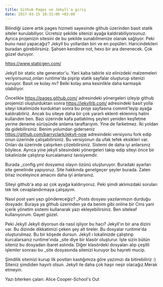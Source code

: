 ```yaml
---
title: Github Pages ve Jekyll'a giriş
date: 2017-03-15 18:31:00 +03:00
---
```


Bilindiği üzere artık pages hizmeti sayesinde github üzerinden basit statik siteler kurulabiliyor. Ücretsiz şekilde sitenizi ayağa kaldırabiliyorsunuz. Ayrıca projenizin sitesini de bu şekilde sunabilmenize olanak sağlıyor. Peki bunu nasıl yapacağız? Jekyll bu yollardan biri ve en popüleri. Haricindekileri buradan görebilirsiniz.
Şahsen kendime not, hexo bir ara denenecek. Çok güzel duruyor.

https://www.staticgen.com/

Jekyll bir static site generator'u. Yani kaba tabirle siz elinizdeki malzemeleri veriyorsunuz,onları runtime'da pişirip statik sayfalar oluşturup sitenizi kuruyor. Basit ve kolay mı? Belki kolay ama kesinlikle daha karmaşık olabiliyor.

Öncelikle https://pages.github.com/ adresindeki yönergeleri izleyip github projemizi oluşturduktan sonra https://jekyllrb.com/ adresindeki basit yolla siteyi lokalimizde kurduktan sonra bu proje sayfasına commit'leyip ayağa kaldırabiliriz. Ancak bu siteye daha bir çok yararlı eklenti eklenmiş halini kullandım ben. Bazı üzerinde kafa patlatılmış şeyleri yeniden keşfetme yerine deneme sürüşünde anlama taraftarıyım. Yine de farketmez. İki yoldan da gidebilirsiniz. Benim yolumdan giderseniz https://github.com/barryclark/jekyll-now adresindeki versiyonu fork edip onun üzerinde çalışabilirsiniz. Bu versiyonun da ufak tefek eksikleri var. Onları da üzerinde çalışırken çözebilirsiniz. Sistemi de daha iyi anlarsınız böylece. Ayrıca yine jekyll sitesindeki yönergeleri takip edip siteyi önce bir lokalinizde çalıştırıp kurcalamanız tavsiyemdir.

Burada _config.yml dosyamız olayın özünü oluşturuyor. Buradaki ayarları site genelinde yapıyoruz. Site hakkında genelgeçer şeyler burada. Zaten biraz inceleyince amacını daha iyi anlarsınız.

Siteyi github'a atıp az çok ayağa kaldırıyoruz. Peki şimdi aklımızdaki soruları tek tek cevaplandırmaya çalışayım. 

Nasıl post yani yazı göndereceğiz? _Posts dosyası yazılarımızın durduğu dosyadır. Buraya ya github üzerinden ya da benim gibi online bir Cms yani içerik yönetim sistemi kullanarak yazı ekleyebilirsiniz. Ben siteleaf kullanıyorum. Gayet güzel.

Peki Jekyll Jekyll diyorsun da nasıl işliyor bu hacı? Jekyll'ın bir ana dizini var. Bu dizinde dikkatimizi çeken şey alt tireler. Bu dosyalar runtime'da oluşturulmaz. Bu bir köşede dursun. Jekyll ı lokalinizde çalıştırıp kurcalarsanız runtime'ında _site diye bir klasör oluşturur. İşte sizin bütün siteniz bu dosyadan ibaret aslında. Diğer klasördeki dosyaları alıp çeşitli işlemler sonrası bu _site dosyasında sitenizi kuruyor bu hayreti mucip.

Şimdilik sitemizi kurup ilk postları kastığımıza göre yazımızı da bitirebiliriz :) Siteniz şimdiden hayırlı olsun. Jekyll ile daha çok haşır neşir olacağız.Merak etmeyin.

Yazı biterken çalan: Alice Cooper-School's Out
